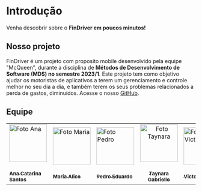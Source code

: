 

# Introdução

Venha descobrir sobre o **FinDriver em poucos minutos!**

## Nosso projeto

FinDriver é um projeto com proposito mobile desenvolvido pela equipe "McQueen", durante a disciplina de **Métodos de Desenvolvimento de Software (MDS) no semestre 2023/1**. Este projeto tem como objetivo ajudar os motoristas de aplicativos a terem um gerenciamento e controle melhor no seu dia a dia, e também terem os seus problemas relacionados a perda de gastos, diminuídos. Acesse o nosso [GitHub](https://github.com/mdsreq-fga-unb/2023.1-finDriver).

## Equipe

<p align="center">
</p>

<table>
  <tr>
    <td>
      <a href="#">
        <img src="https://avatars.githubusercontent.com/u/89619442?v=4" width="100px;" alt="Foto Ana"/>
        <sub><br></br>
          <b>Ana Catarina Santos</b>
        </sub>
      </a>
    </td>
    <td>
      <a href="#">
        <img src="https://avatars.githubusercontent.com/u/105389239?v=4" width="100px;" alt="Foto Maria"/>
        <sub><br></br>
          <b>Maria Alice</b>
        </sub>
      </a>
    </td>
    <td>
      <a href="#">
        <img src="https://avatars.githubusercontent.com/u/64859196?v=4" width="100px;" alt="Foto Pedro"/>
        <sub><br></br>
          <b>Pedro Eduardo</b>
        </sub>
      </a>
    </td>
    <td align="center">
      <a href="#">
        <img src="https://avatars.githubusercontent.com/u/80136352?v=4" width="100px;" alt="Foto Taynara"/>
        <sub><br></br>
          <b>Taynara Gabrielle</b>
        </sub>
      </a>
    </td>
    <td>
      <a href="#">
        <img src="https://avatars.githubusercontent.com/u/99771740?v=4" width="100px;" alt="Foto Victor"/>
        <sub><br></br>
          <b>Victor Hugo</b>
        </sub>
      </a>
    </td>
    <td>
      <a href="#">
        <img src="https://avatars.githubusercontent.com/u/96599913?v=4" width="100px;" alt="Foto Vinícius"/>
        <sub><br></br>
          <b>Vinícius Mendes</b>
        </sub>
      </a>
    </td>
   </tr>
    
</table>

<br/> 
